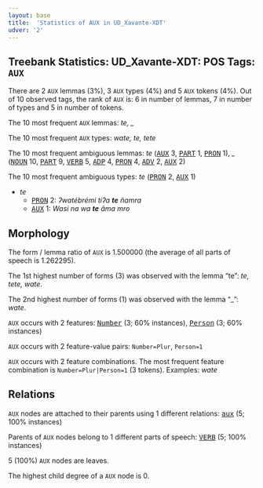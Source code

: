 ```yaml
---
layout: base
title:  'Statistics of AUX in UD_Xavante-XDT'
udver: '2'
---
```


## Treebank Statistics: UD_Xavante-XDT: POS Tags: `AUX`

There are 2 `AUX` lemmas (3%), 3 `AUX` types (4%) and 5 `AUX` tokens (4%).
Out of 10 observed tags, the rank of `AUX` is: 6 in number of lemmas, 7 in number of types and 5 in number of tokens.

The 10 most frequent `AUX` lemmas: <em>te, _</em>

The 10 most frequent `AUX` types:  <em>wate, te, tete</em>

The 10 most frequent ambiguous lemmas: <em>te</em> (<tt><a href="xav_xdt-pos-AUX.html">AUX</a></tt> 3, <tt><a href="xav_xdt-pos-PART.html">PART</a></tt> 1, <tt><a href="xav_xdt-pos-PRON.html">PRON</a></tt> 1), <em>_</em> (<tt><a href="xav_xdt-pos-NOUN.html">NOUN</a></tt> 10, <tt><a href="xav_xdt-pos-PART.html">PART</a></tt> 9, <tt><a href="xav_xdt-pos-VERB.html">VERB</a></tt> 5, <tt><a href="xav_xdt-pos-ADP.html">ADP</a></tt> 4, <tt><a href="xav_xdt-pos-PRON.html">PRON</a></tt> 4, <tt><a href="xav_xdt-pos-ADV.html">ADV</a></tt> 2, <tt><a href="xav_xdt-pos-AUX.html">AUX</a></tt> 2)

The 10 most frequent ambiguous types:  <em>te</em> (<tt><a href="xav_xdt-pos-PRON.html">PRON</a></tt> 2, <tt><a href="xav_xdt-pos-AUX.html">AUX</a></tt> 1)


* <em>te</em>
  * <tt><a href="xav_xdt-pos-PRON.html">PRON</a></tt> 2: <em>ʔwatébrémi tiʔa <b>te</b> ñamra</em>
  * <tt><a href="xav_xdt-pos-AUX.html">AUX</a></tt> 1: <em>Wasi na wa <b>te</b> ãma mro</em>

## Morphology

The form / lemma ratio of `AUX` is 1.500000 (the average of all parts of speech is 1.262295).

The 1st highest number of forms (3) was observed with the lemma “te”: <em>te, tete, wate</em>.

The 2nd highest number of forms (1) was observed with the lemma “_”: <em>wate</em>.

`AUX` occurs with 2 features: <tt><a href="xav_xdt-feat-Number.html">Number</a></tt> (3; 60% instances), <tt><a href="xav_xdt-feat-Person.html">Person</a></tt> (3; 60% instances)

`AUX` occurs with 2 feature-value pairs: `Number=Plur`, `Person=1`

`AUX` occurs with 2 feature combinations.
The most frequent feature combination is `Number=Plur|Person=1` (3 tokens).
Examples: <em>wate</em>


## Relations

`AUX` nodes are attached to their parents using 1 different relations: <tt><a href="xav_xdt-dep-aux.html">aux</a></tt> (5; 100% instances)

Parents of `AUX` nodes belong to 1 different parts of speech: <tt><a href="xav_xdt-pos-VERB.html">VERB</a></tt> (5; 100% instances)

5 (100%) `AUX` nodes are leaves.

The highest child degree of a `AUX` node is 0.

